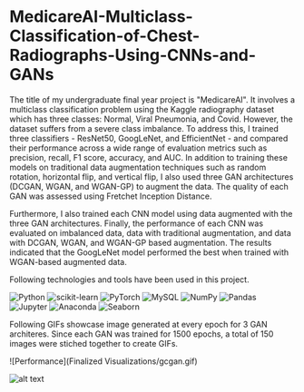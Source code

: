# MedicareAI-Multiclass-Classification-of-Chest-Radiographs-Using-CNNs-and-GANs

The title of my undergraduate final year project is "MedicareAI". It involves a multiclass classification problem using the Kaggle radiography dataset which has three classes: Normal, Viral Pneumonia, and Covid. However, the dataset suffers from a severe class imbalance. To address this, I trained three classifiers - ResNet50, GoogLeNet, and EfficientNet - and compared their performance across a wide range of evaluation metrics such as precision, recall, F1 score, accuracy, and AUC. In addition to training these models on traditional data augmentation techniques such as random rotation, horizontal flip, and vertical flip, I also used three GAN architectures (DCGAN, WGAN, and WGAN-GP) to augment the data. The quality of each GAN was assessed using Fretchet Inception Distance.

Furthermore, I also trained each CNN model using data augmented with the three GAN architectures. Finally, the performance of each CNN was evaluated on imbalanced data, data with traditional augmentation, and data with DCGAN, WGAN, and WGAN-GP based augmentation. The results indicated that the GoogLeNet model performed the best when trained with WGAN-based augmented data.

Following technologies and tools have been used in this project.


![Python](https://img.shields.io/badge/python-3670A0?style=flat&logo=python&logoColor=ffdd54)
![scikit-learn](https://img.shields.io/badge/scikit--learn-%23F7931E.svg?style=flat&logo=scikit-learn&logoColor=white)
![PyTorch](https://img.shields.io/badge/PyTorch-%23EE4C2C.svg?style=flat&logo=PyTorch&logoColor=white)
![MySQL](https://img.shields.io/badge/MySQL-%23013243.svg?style=flat&logo=MySQL&logoColor=white)
![NumPy](https://img.shields.io/badge/numpy-%23013243.svg?style=flat&logo=numpy&logoColor=white)
![Pandas](https://img.shields.io/badge/pandas-%23150458.svg?style=flat&logo=pandas&logoColor=white)
![Jupyter](https://img.shields.io/badge/Jupyter-%23150458.svg?style=flat&logo=Jupyter&logoColor=white)
![Anaconda](https://img.shields.io/badge/Anaconda-%23150458.svg?style=flat&logo=Anaconda&logoColor=white)
![Seaborn](https://img.shields.io/badge/Seaborn-%23150458.svg?style=flat&logo=Seaborn&logoColor=white)


Following GIFs showcase image generated at every epoch for 3 GAN architeres. Since each GAN was trained for 1500 epochs, a total of 150 images were stiched together to create GIFs. 

![Performance](Finalized Visualizations/gcgan.gif)

![alt text](https://github.com/SujanNeupane42/MedicareAI-Multiclass-Classification-of-Chest-Radiographs-Using-CNNs-and-GANs/blob/main/Finalized%20Visualizations/gcgan.gif)

